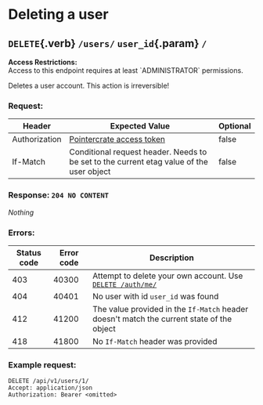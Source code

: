 <div class='panel fade js-scroll-anim' data-anim='fade'>

# Deleting a user

## `DELETE`{.verb} `/users/` `user_id`{.param} `/`

<div class='info-yellow'>
<b>Access Restrictions:</b><br>
Access to this endpoint requires at least `ADMINISTRATOR` permissions.
</div>

Deletes a user account. This action is irreversible!

### Request:

| Header        | Expected Value                                                                           | Optional |
| ------------- | ---------------------------------------------------------------------------------------- | -------- |
| Authorization | [Pointercrate access token](/documentation/#access-tokens)                               | false    |
| If-Match      | Conditional request header. Needs to be set to the current etag value of the user object | false    |

### Response: `204 NO CONTENT`

_Nothing_

### Errors:

| Status code | Error code | Description                                                                                     |
| ----------- | ---------- | ----------------------------------------------------------------------------------------------- |
| 403         | 40300      | Attempt to delete your own account. Use [`DELETE /auth/me/`](/documentation/account/#delete-me) |
| 404         | 40401      | No user with id `user_id` was found                                                             |
| 412         | 41200      | The value provided in the `If-Match` header doesn't match the current state of the object       |
| 418         | 41800      | No `If-Match` header was provided                                                               |

### Example request:

```
DELETE /api/v1/users/1/
Accept: application/json
Authorization: Bearer <omitted>
```

</div>

